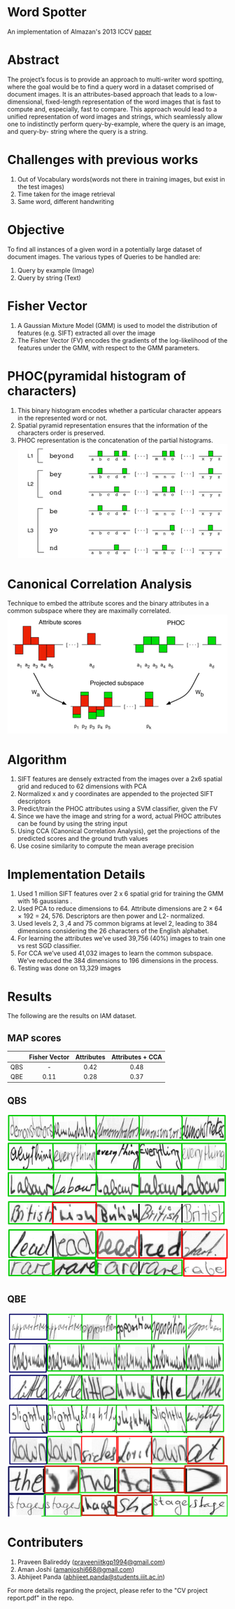 # Word Spotter
An implementation of Almazan's 2013 ICCV [paper](http://www.cvc.uab.es/~almazan/wp-content/uploads/2013/10/almazan_ICCV13.pdf)


# Abstract
The project’s focus is to provide an approach to multi-writer word spotting, where the goal would be to find a query word in a dataset comprised of document images. It is an attributes-based approach that leads to a low-dimensional, fixed-length representation of the word images that is fast to compute and, especially, fast to compare. This approach would lead to a unified representation of word images and strings, which seamlessly allow one to indistinctly perform query-by-example, where the query is an image, and query-by- string where the query is a string.

# Challenges with previous works
1. Out of Vocabulary words(words not there in training images, but exist in the test images)
2. Time taken for the image retrieval
3. Same word, different handwriting

# Objective
To find all instances of a given word in a potentially large dataset of document images. The various types of Queries to be handled are:
1. Query by example (Image)
2. Query by string (Text)

# Fisher Vector
1. A Gaussian Mixture Model (GMM) is used to model the distribution of features (e.g. SIFT) extracted all over the image
2. The Fisher Vector (FV) encodes the gradients of the log-likelihood of the features under the GMM, with respect to the GMM parameters.

# PHOC(pyramidal histogram of characters)
1. This binary histogram encodes whether a particular character appears in the represented word or not.
2. Spatial pyramid representation ensures that the information of the characters order is preserved.
3. PHOC representation is the concatenation of the partial histograms.
![phoc](images/phoc.png)

# Canonical Correlation Analysis
Technique to embed the attribute scores and the binary attributes in a common subspace where they are maximally correlated.
![cca](images/cca.png)

# Algorithm
1. SIFT features are densely extracted from the images over a 2x6 spatial grid and reduced to 62 dimensions with PCA
2. Normalized x and y coordinates are appended to the projected SIFT descriptors
3. Predict/train the PHOC attributes using a SVM classifier, given the FV
4. Since we have the image and string for a word, actual PHOC attributes can be found by using the string input
5. Using CCA (Canonical Correlation Analysis), get the projections of the predicted scores and the ground truth values
6. Use cosine similarity to compute the mean average precision

# Implementation Details
1. Used 1 million SIFT features over 2 x 6 spatial grid for training the GMM with 16 gaussians .
2. Used PCA to reduce dimensions to 64. Attribute dimensions are 2 × 64 × 192 = 24, 576. Descriptors are then power and L2- normalized. 
3. Used levels 2, 3 ,4 and 75 common  bigrams at level 2, leading to 384 dimensions considering the 26 characters of the English alphabet.
4. For learning the attributes we’ve used 39,756 (40%) images to train one vs rest SGD classifier. 
5. For CCA we’ve used 41,032 images to learn the common subspace. We’ve reduced the 384 dimensions to 196 dimensions in the process.
6. Testing was done on 13,329 images

# Results
The following are the results on IAM dataset.

## MAP scores 
| | Fisher Vector | Attributes | Attributes + CCA |
| :-----: | :-----: | :-----: | :-----: | 
| QBS | - | 0.42 | 0.48 |
| QBE | 0.11 | 0.28 | 0.37 |

## QBS
![qbs](results/QBS.png)

## QBE
![qbe](results/QBE.png)

# Contributers
1. Praveen Balireddy (praveeniitkgp1994@gmail.com)
2. Aman Joshi (amanjoshi668@gmail.com)
3. Abhijeet Panda (abhijeet.panda@students.iiit.ac.in)

For more details regarding the project, please refer to the "CV project report.pdf" in the repo.
